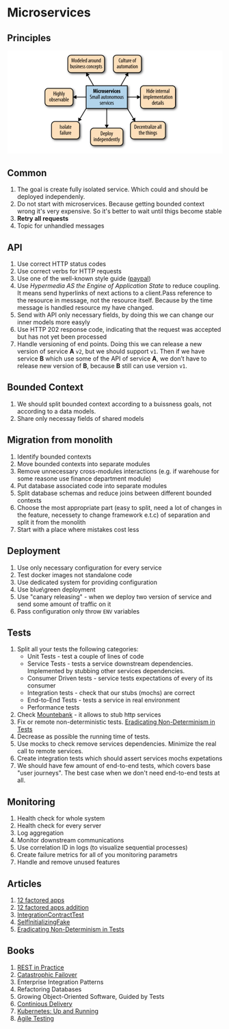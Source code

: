 # Microservices

## Principles
![Microservices principles](../images/microservices.png)

## Common
1. The goal is create fully isolated service. Which could and should be deployed independenly.
1. Do not start with microservices. Because getting bounded context wrong it's very expensive. So it's better to wait until thigs become stable
1. **Retry all requests**
1. Topic for unhandled messages

## API
1. Use correct HTTP status codes
1. Use correct verbs for HTTP requests
1. Use one of the well-known style guide ([paypal](https://github.com/paypal/api-standards/blob/master/api-style-guide.md))
1. Use _Hypermedia AS the Engine of Application State_ to reduce coupling. It means send hyperlinks of next actions to a client.Pass reference to the resource in message, not the resource itself. Because by the time message is handled resource my have changed.
1. Send with API only necessary fields, by doing this we can change our inner models more easyly
1. Use HTTP 202 response code, indicating that the request was accepted but has not yet been processed
1. Handle versioning of end points. Doing this we can release a new version of service **A** `v2`, but we should support `v1`. Then if we have service **B** which use some of the API of service **A**, we don’t have to release new version of **B**, because **B** still can use version `v1`.

## Bounded Context
1. We should split bounded context according to a buissness goals, not according to a data models.
1. Share only necessay fields of shared models

## Migration from monolith
1. Identify bounded contexts
1. Move bounded contexts into separate modules
1. Remove unnecessary cross-modules interactions (e.g. if warehouse for some reasone use finance department module)
1. Put database associated code into separate modules
1. Split database schemas and reduce joins between different bounded contexts
1. Choose the most appropriate part (easy to split, need a lot of changes in the feature, necessety to change framework e.t.c) of separation and split it from the monolith
1. Start with a place where mistakes cost less

## Deployment
1. Use only necessary configuration for every service
1. Test docker images not standalone code
1. Use dedicated system for providing configuration
1. Use blue\green deployment
1. Use "canary releasing" - when we deploy two version of service and send some amount of traffic on it
1. Pass configuration only throw `ENV` variables

## Tests
1. Split all your tests the following categories:
    * Unit Tests - test a couple of lines of code
    * Service Tests - tests a service downstream dependencies. Implemented by stubbing other services dependencies.
    * Consumer Driven tests - service tests expectations of every of its consumer
    * Integration tests - check that our stubs (mochs) are correct
    * End-to-End Tests - tests a service in real environment
    * Performance tests
1. Check [Mountebank](http://www.mbtest.org/) - it allows to stub http services
1. Fix or remote non-deterministic tests. [Eradicating Non-Determinism in Tests](https://martinfowler.com/articles/nonDeterminism.html)
1. Decrease as possible the running time of tests.
1. Use mocks to check remove services dependencies. Minimize the real call to remote services.
1. Create integration tests which should assert services mochs expetations
1. We should have few amount of end-to-end tests, which covers base "user journeys". The best case when we don't need end-to-end tests at all.

## Monitoring
1. Health check for whole system
1. Health check for every server
1. Log aggregation
1. Monitor downstream communications
1. Use correlation ID in logs (to visualize sequential processes)
1. Create failure metrics for all of you monitoring parametrs
1. Handle and remove unused features

## Articles
1. [12 factored apps](https://12factor.net/)
1. [12 factored apps addition](https://medium.com/@kelseyhightower/12-fractured-apps-1080c73d481c)
1. [IntegrationContractTest](https://martinfowler.com/bliki/IntegrationContractTest.html)
1. [SelfInitializingFake](https://martinfowler.com/bliki/SelfInitializingFake.html)
1. [Eradicating Non-Determinism in Tests](https://martinfowler.com/articles/nonDeterminism.html)

## Books
1. [REST in Practice](http://shop.oreilly.com/product/9780596805838.do)
1. [Catastrophic Failover](https://martinfowler.com/bliki/CatastrophicFailover.html)
1. Enterprise Integration Patterns
1. Refactoring Databases
1. Growing Object-Oriented Software, Guided by Tests
1. [Continious Delivery](https://www.amazon.com/Continuous-Delivery-Deployment-Automation-Addison-Wesley/dp/0321601912)
1. [Kubernetes: Up and Running](http://shop.oreilly.com/product/0636920043874.do)
1. [Agile Testing](https://www.amazon.com/Agile-Testing-Practical-Guide-Testers/dp/0321534468)